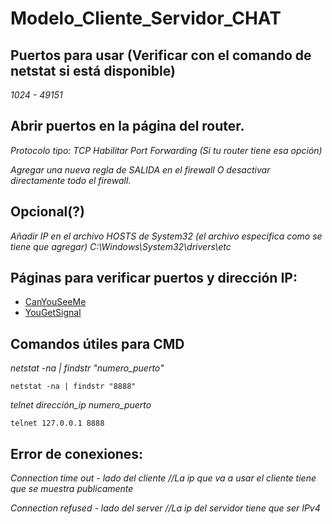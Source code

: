 # Modelo_Cliente_Servidor_CHAT

## Puertos para usar (Verificar con el comando de netstat si está disponible)

_1024 - 49151_

## Abrir puertos en la página del router.

_Protocolo tipo: TCP_
_Habilitar Port Forwarding (Si tu router tiene esa opción)_

_Agregar una nueva regla de SALIDA en el firewall_
	       _O_
_desactivar directamente todo el firewall._

## Opcional(?)

_Añadir IP en el archivo HOSTS de System32 (el archivo especifica como se tiene que agregar)_
_C:\Windows\System32\drivers\etc_

## Páginas para verificar puertos y dirección IP:

* [CanYouSeeMe](https://canyouseeme.org/) 
* [YouGetSignal](https://www.yougetsignal.com/tools/open-ports/)

## Comandos útiles para CMD

_netstat -na | findstr "numero_puerto"_
```
netstat -na | findstr "8888"
```
_telnet dirección_ip numero_puerto_
```
telnet 127.0.0.1 8888
```

## Error de conexiones:
_Connection time out - lado del cliente  //La ip que va a usar el cliente tiene que se muestra publicamente_

_Connection refused - lado del server   //La ip del servidor tiene que ser IPv4_
